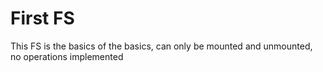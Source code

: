 # First FS

This FS is the basics of the basics, can only be mounted and unmounted, no operations implemented
